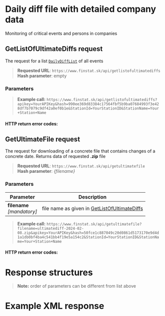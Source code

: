 # Daily diff file with detailed company data
Monitoring of critical events and persons in companies

## GetListOfUltimateDiffs request
The request for a list [`DailyDiffList`](#DailyDiffList) of all events

> **Requested URL**: ```https://www.finstat.sk/api/getlistofultimatediffs```<br />
> **Hash parameter**: empty

### Parameters
[](../../../common/parameters/parameters-en.md ':include')

> **Example call:** ```https://www.finstat.sk/api/getlistofultimatediffs?apikey=YourAPIKey&hash=990ee369d83384c17564fbf5b9ba07684993f3e428df7b7079c9df42a0ef0b1e&StationId=YourStationID&StationName=Your+Station+Name```

#### HTTP return error codes:
[](../../../common/http/errorcodes-en.md ':include')

## GetUltimateFile request
The request for downloading of a concrete file that contains changes of a concrete date.
Returns data of requested **.zip** file

> **Requested URL**: ```https://www.finstat.sk/api/getultimatefile```<br />
> **Hash parameter**: *{filename}*

### Parameters
| Parameter | Description |
| ----------- | ----------- |
| **filename**<br />*[mandatory]*| file name as given in [GetListOfUltimateDiffs](#getlistofultimatediffs-request) |

[](../../../common/parameters/parameters-en.md ':include')

> **Example call:** ```https://www.finstat.sk/api/getultimatefile?filename=ultimatediff-2024-02-08.zip&apikey=YourAPIKey&hash=50fce1c887049c20d0861d5173170e9d4d1a1db0bf4ba4c541bb4f19e5a154c2&StationId=YourStationID&StationName=Your+Station+Name```

#### HTTP return error codes:
[](../../../common/http/errorcodes-en-file.md ':include')

[](../../../common/http/errorcodes-en.md ':include')

# Response structures
[](../../../common/responses/diff-en.md ':include')

[](../../../common/responses/dailydiff-en.md ':include')

[](../../../common/responses/extendeddiff-en.md ':include')

[](../../../common/responses/ultimatediff-en.md ':include')

[](../../../common/responses/extendeddiffother-en.md ':include')

[](../../../common/responses/ultimatediffother-en.md':include')

> **Note:** order of parameters can be different from list above

# Example XML response
[](../../../common/examples/diff-ultimate.md ':include')